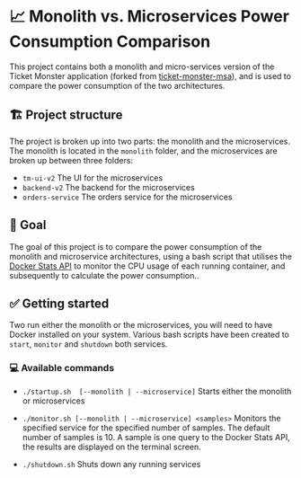 # 📈 Monolith vs. Microservices Power Consumption Comparison

This project contains both a monolith and micro-services version of the Ticket Monster application (forked from [ticket-monster-msa](https://github.com/ticket-monster-msa/monolith)), and is used to compare the power consumption of the two architectures.

## 🏗️ Project structure

The project is broken up into two parts: the monolith and the microservices. The monolith is located in the `monolith` folder, and the microservices are broken up between three folders:

- `tm-ui-v2` The UI for the microservices
- `backend-v2` The backend for the microservices
- `orders-service` The orders service for the microservices

## 🥅 Goal

The goal of this project is to compare the power consumption of the monolith and microservice architectures, using a bash script that utilises the [Docker Stats API](https://docs.docker.com/engine/api/v1.40/#operation/ContainerStats) to monitor the CPU usage of each running container, and subsequently to calculate the power consumption..

## ✅ Getting started

Two run either the monolith or the microservices, you will need to have Docker installed on your system. Various bash scripts have been created to `start`, `monitor` and `shutdown` both services.

### 💻 Available commands

- `./startup.sh  [--monolith | --microservice]` Starts either the monolith or microservices

- `./monitor.sh [--monolith | --microservice] <samples>` Monitors the specified service for the specified number of samples. The default number of samples is 10. A sample is one query to the Docker Stats API, the results are displayed on the terminal screen.

- `./shutdown.sh` Shuts down any running services
